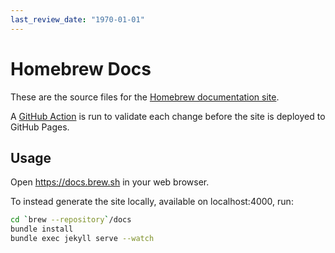 ```yaml
---
last_review_date: "1970-01-01"
---
```


# Homebrew Docs

These are the source files for the [Homebrew documentation site](https://docs.brew.sh/).

A [GitHub Action](https://github.com/Homebrew/brew/blob/master/.github/workflows/docs.yml) is run to validate each change before the site is deployed to GitHub Pages.

## Usage

Open <https://docs.brew.sh> in your web browser.

To instead generate the site locally, available on localhost:4000, run:

```bash
cd `brew --repository`/docs
bundle install
bundle exec jekyll serve --watch
```
